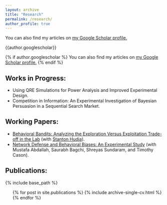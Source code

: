 ```yaml
---
layout: archive
title: "Research"
permalink: /research/
author_profile: true
---
```


You can also find my articles on <u><a href="https://scholar.google.com/citations?user=gQ-e6pEAAAAJ&hl=en">my Google Scholar profile</a>.</u>

{{author.googlescholar}}

{% if author.googlescholar %}
  You can also find my articles on <u><a href="{{author.googlescholar}}">my Google Scholar profile</a>.</u>
{% endif %}

Works in Progress:
------
* Using QRE Simulations for Power Analysis and Improved Experimental Design.
* Competition in Information: An Experimental Investigation of Bayesian Persuasion in a Sequential Search Market.

Working Papers:
------
* [Behavioral Bandits: Analyzing the Exploration Versus Exploitation Trade-off in the Lab](https://papers.ssrn.com/sol3/papers.cfm?abstract_id=3484498) (with [Stanton Hudja](http://stantonhudja.com)).
* [Network Defense and Behavioral Biases:  An Experimental Study](https://www.krannert.purdue.edu/faculty/cason/papers/Network_defense_exp.pdf) (with Mustafa Abdallah, Saurabh Bagchi, Shreyas Sundaram, and Timothy Cason).

Publications:
------

{% include base_path %}

  <ul>{% for post in site.publications %}
    {% include archive-single-cv.html %}
  {% endfor %}</ul>
